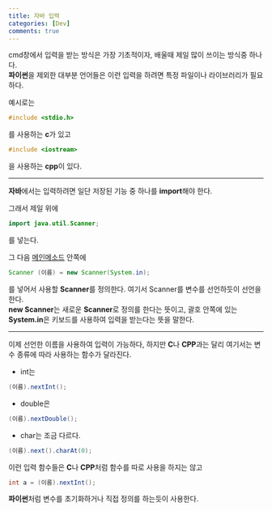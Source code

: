 ```yaml
---
title: 자바 입력
categories: [Dev]
comments: true
---
```

cmd창에서 입력을 받는 방식은 가장 기초적이자, 배울때 제일 많이 쓰이는 방식중 하나다.   
**파이썬**을 제외한 대부분 언어들은 이런 입력을 하려면 특정 파일이나 라이브러리가 필요하다.    
   
예시로는
```c
#include <stdio.h>
```
를 사용하는 **c**가 있고
```cpp
#include <iostream>
```
을 사용하는 **cpp**이 있다.
- - -
**자바**에서는 입력하려면 일단 저장된 기능 중 하나를 **import**해야 한다.   

그래서 제일 위에
```java
import java.util.Scanner;
```
를 넣는다.   
   
그 다음 [메인메소드](https://re-monu.github.io/blog/2021-03/MainM) 안쪽에   
```java
Scanner (이름) = new Scanner(System.in);
```
를 넣어서 사용할 **Scanner**를 정의한다.
여기서 Scanner를 변수를 선언하듯이 선언을 한다.   
**new Scanner**는 새로운 **Scanner**로 정의를 한다는 뜻이고, 괄호 안쪽에 있는 **System.in**은 키보드를 사용하여 입력을 받는다는 뜻을 말한다.    
- - -
이제 선언한 이름을 사용하여 입력이 가능하다, 하지만 **C**나 **CPP**과는 달리 여기서는 변수 종류에 따라 사용하는 함수가 달라진다.   
+ int는 
```java
(이름).nextInt();
```
+ double은
```java
(이름).nextDouble();
```
+ char는 조금 다르다.
```java
(이름).next().charAt(0);
```
이런 입력 함수들은 **C**나 **CPP**처럼 함수를 따로 사용을 하지는 않고
```java
int a = (이름).nextInt();
```
**파이썬**처럼 변수를 초기화하거나 직접 정의를 하는듯이 사용한다.
